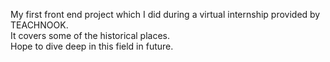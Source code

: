 My first front end project which I did during a virtual internship provided by TEACHNOOK. <br>
It covers some of the historical places. <br>
Hope to dive deep in this field in future.
